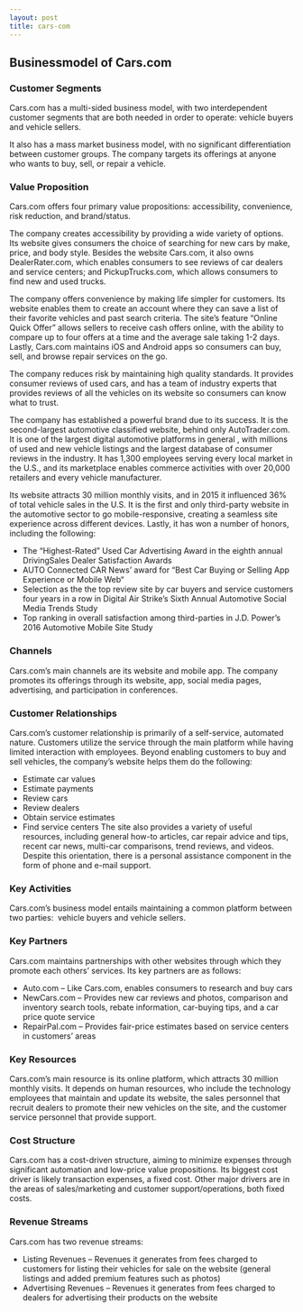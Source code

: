 ```yaml
---
layout: post
title: cars-com
---
```


Businessmodel of Cars.com
--------------------------

### Customer Segments

Cars.com has a multi-sided business model, with two interdependent customer segments that are both needed in order to operate: vehicle buyers and vehicle sellers.

It also has a mass market business model, with no significant differentiation between customer groups. The company targets its offerings at anyone who wants to buy, sell, or repair a vehicle.

### Value Proposition

Cars.com offers four primary value propositions: accessibility, convenience, risk reduction, and brand/status.

The company creates accessibility by providing a wide variety of options. Its website gives consumers the choice of searching for new cars by make, price, and body style. Besides the website Cars.com, it also owns DealerRater.com, which enables consumers to see reviews of car dealers and service centers; and PickupTrucks.com, which allows consumers to find new and used trucks.

The company offers convenience by making life simpler for customers. Its website enables them to create an account where they can save a list of their favorite vehicles and past search criteria. The site’s feature “Online Quick Offer” allows sellers to receive cash offers online, with the ability to compare up to four offers at a time and the average sale taking 1-2 days. Lastly, Cars.com maintains iOS and Android apps so consumers can buy, sell, and browse repair services on the go.

The company reduces risk by maintaining high quality standards. It provides consumer reviews of used cars, and has a team of industry experts that provides reviews of all the vehicles on its website so consumers can know what to trust.

The company has established a powerful brand due to its success. It is the second-largest automotive classified website, behind only AutoTrader.com. It is one of the largest digital automotive platforms in general , with millions of used and new vehicle listings and the largest database of consumer reviews in the industry. It has 1,300 employees serving every local market in the U.S., and its marketplace enables commerce activities with over 20,000 retailers and every vehicle manufacturer.

Its website attracts 30 million monthly visits, and in 2015 it influenced 36% of total vehicle sales in the U.S. It is the first and only third-party website in the automotive sector to go mobile-responsive, creating a seamless site experience across different devices. Lastly, it has won a number of honors, including the following:

 * The “Highest-Rated” Used Car Advertising Award in the eighth annual DrivingSales Dealer Satisfaction Awards
* AUTO Connected CAR News’ award for “Best Car Buying or Selling App Experience or Mobile Web“
* Selection as the the top review site by car buyers and service customers four years in a row in Digital Air Strike’s Sixth Annual Automotive Social Media Trends Study
* Top ranking in overall satisfaction among third-parties in J.D. Power’s 2016 Automotive Mobile Site Study
 ### Channels

Cars.com’s main channels are its website and mobile app. The company promotes its offerings through its website, app, social media pages, advertising, and participation in conferences.

### Customer Relationships

Cars.com’s customer relationship is primarily of a self-service, automated nature. Customers utilize the service through the main platform while having limited interaction with employees. Beyond enabling customers to buy and sell vehicles, the company’s website helps them do the following:

 * Estimate car values
* Estimate payments
* Review cars
* Review dealers
* Obtain service estimates
* Find service centers
 The site also provides a variety of useful resources, including general how-to articles, car repair advice and tips, recent car news, multi-car comparisons, trend reviews, and videos. Despite this orientation, there is a personal assistance component in the form of phone and e-mail support.

### Key Activities

Cars.com’s business model entails maintaining a common platform between two parties:  vehicle buyers and vehicle sellers.

### Key Partners

Cars.com maintains partnerships with other websites through which they promote each others’ services. Its key partners are as follows:

 * Auto.com – Like Cars.com, enables consumers to research and buy cars
* NewCars.com – Provides new car reviews and photos, comparison and inventory search tools, rebate information, car-buying tips, and a car price quote service
* RepairPal.com – Provides fair-price estimates based on service centers in customers’ areas
 ### Key Resources

Cars.com’s main resource is its online platform, which attracts 30 million monthly visits. It depends on human resources, who include the technology employees that maintain and update its website, the sales personnel that recruit dealers to promote their new vehicles on the site, and the customer service personnel that provide support.

### Cost Structure

Cars.com has a cost-driven structure, aiming to minimize expenses through significant automation and low-price value propositions. Its biggest cost driver is likely transaction expenses, a fixed cost. Other major drivers are in the areas of sales/marketing and customer support/operations, both fixed costs.

### Revenue Streams

Cars.com has two revenue streams:

 * Listing Revenues – Revenues it generates from fees charged to customers for listing their vehicles for sale on the website (general listings and added premium features such as photos)
* Advertising Revenues – Revenues it generates from fees charged to dealers for advertising their products on the website
